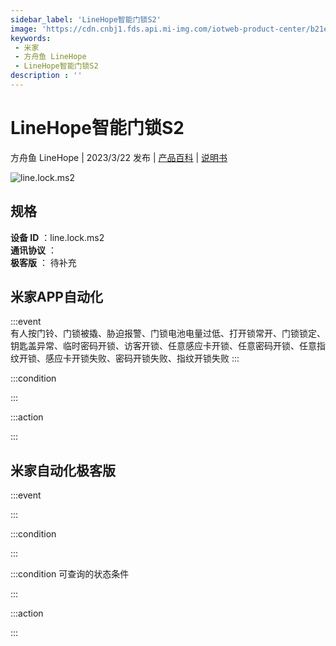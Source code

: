 ```yaml
---
sidebar_label: 'LineHope智能门锁S2'
image: 'https://cdn.cnbj1.fds.api.mi-img.com/iotweb-product-center/b21e88d112e096a301382152609f400e_1670489675715.png?GalaxyAccessKeyId=AKVGLQWBOVIRQ3XLEW&Expires=9223372036854775807&Signature=Mkx57GnvraUrJrzztCccxxZZkqo='
keywords: 
 - 米家
 - 方舟鱼 LineHope
 - LineHope智能门锁S2
description : ''
---
```

# LineHope智能门锁S2

方舟鱼 LineHope | 2023/3/22 发布 | [产品百科](https://home.mi.com/webapp/content/baike/product/index.html?model=line.lock.ms2/) | [说明书](https://home.mi.com/views/introduction.html?model=line.lock.ms2&region=cn)

![line.lock.ms2](https://cdn.cnbj1.fds.api.mi-img.com/iotweb-product-center/b21e88d112e096a301382152609f400e_1670489675715.png?GalaxyAccessKeyId=AKVGLQWBOVIRQ3XLEW&Expires=9223372036854775807&Signature=Mkx57GnvraUrJrzztCccxxZZkqo=)

## 规格  
> 
**设备 ID** ：line.lock.ms2  
**通讯协议** ：  
**极客版**  ： 待补充 


## 米家APP自动化  

:::event  
有人按门铃、门锁被撬、胁迫报警、门锁电池电量过低、打开锁常开、门锁锁定、钥匙盖异常、临时密码开锁、访客开锁、任意感应卡开锁、任意密码开锁、任意指纹开锁、感应卡开锁失败、密码开锁失败、指纹开锁失败
:::

:::condition  

:::

:::action   

:::

## 米家自动化极客版  

:::event  

:::

:::condition  

:::

:::condition 可查询的状态条件  

:::

:::action  

:::

        
